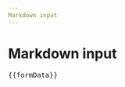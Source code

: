 ```yaml
---
Markdown input
---
```


<script setup>
import {
FormComponent
} from "@ghentcdh/json-forms/vue";
import { ref } from 'vue';

import { ControlBuilder, LayoutBuilder } from '@ghentcdh/json-forms/core';

const uischema = LayoutBuilder.vertical()
    .addControls(
      LayoutBuilder.horizontal().addControls(
        ControlBuilder.properties('stringControl').markdown(),
      ),
    )
    .build();

const formData =  new ref({
    stringControl: `Example text **Bold**
Example text *italic*
Example text ~~strikethrough~~

 some more text`,
  });

const schema =  {
    type: 'object',
    properties: {
      // examples
      stringControl: {
        type: 'string',
        maxLength: 5,
      },
    },
    required: ['stringControl'],
  }

</script>

# Markdown input

<div>
<FormComponent :schema="schema"
                :uischema="uischema"    
                v-model="formData" />
<pre>{{formData}}</pre>
</div>